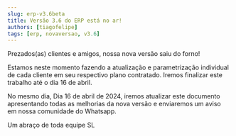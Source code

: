 ```yaml
---
slug: erp-v3.6beta
title: Versão 3.6 do ERP está no ar!
authors: [tiagofelipe]
tags: [erp, novaversao, v3.6]
---
```


Prezados(as) clientes e amigos, nossa nova versão saiu do forno!

Estamos neste momento fazendo a atualização e parametrização individual de cada cliente em seu respectivo plano contratado. Iremos finalizar este trabalho até o dia 16 de abril.

No mesmo dia, Dia 16 de abril de 2024, iremos atualizar este documento apresentando todas as melhorias da nova versão e enviaremos um aviso em nossa comunidade do Whatsapp.

Um abraço de toda equipe SL
